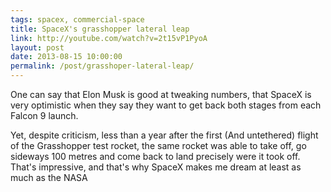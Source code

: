 ```yaml
---
tags: spacex, commercial-space
title: SpaceX's grasshopper lateral leap
link: http://youtube.com/watch?v=2t15vP1PyoA
layout: post
date: 2013-08-15 10:00:00
permalink: /post/grasshoper-lateral-leap/
---
```


One can say that Elon Musk is good at tweaking numbers, that SpaceX is very optimistic when they say they want to get back both stages from each Falcon 9 launch.

Yet, despite criticism, less than a year after the first (And untethered) flight of the Grasshopper test rocket, the same rocket was able to take off, go sideways 100 metres and come back to land precisely were it took off. That's impressive, and that's why SpaceX makes me dream at least as much as the NASA
